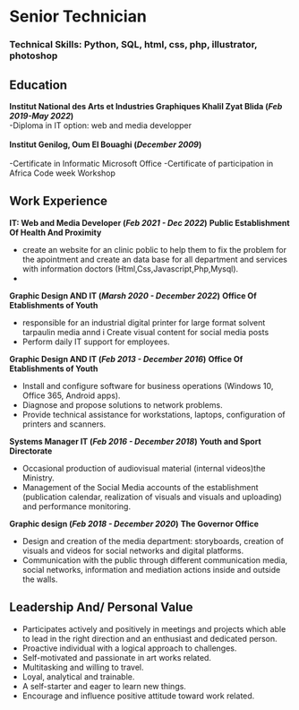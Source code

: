 # Senior Technician

### Technical Skills: Python, SQL, html, css, php, illustrator, photoshop

## Education
**Institut National des Arts et Industries Graphiques Khalil Zyat Blida (_Feb 2019-May 2022_)** <br>
-Diploma in IT option: web and media developper		<br>						       		
**Institut Genilog, Oum El Bouaghi (_December 2009_)**	<br> 			        		
-Certificate in Informatic Microsoft Office
-Certificate of participation in Africa Code week Workshop

## Work Experience
**IT: Web and Media Developer (_Feb 2021 - Dec 2022_)**
**Public Establishment Of Health And Proximity**
- create an website for an clinic poblic to help them to fix the problem for the apointment and create an data base for all department and services with information doctors  (Html,Css,Javascript,Php,Mysql).
- 
**Graphic Design AND IT (_Marsh 2020 - December 2022_)**
**Office Of Etablishments of Youth**
- responsible for an industrial digital printer for large format
solvent tarpaulin media annd i Create visual content for social media posts 
- Perform daily IT support for employees. 


**Graphic Design AND IT (_Feb 2013 - December 2016_)**
**Office Of Etablishments of Youth**
- Install and configure software for business operations (Windows 10,
Office 365, Android apps). 
- Diagnose and propose solutions to network problems.
- Provide technical assistance for workstations, laptops, configuration
of printers and scanners.

**Systems Manager IT (_Feb 2016 - December 2018_)**
**Youth and Sport Directorate**
- Occasional production of audiovisual material (internal videos)the Ministry. 
- Management of the Social Media accounts of the establishment (publication calendar, realization of visuals and
visuals and uploading) and performance monitoring.

**Graphic design (_Feb 2018 - December 2020_)**
**The Governor Office**
- Design and creation of the media department: storyboards, creation of visuals and videos for social networks and digital platforms. 
- Communication with the public through different communication media, social networks, information and mediation actions inside and
outside the walls.


## Leadership And/ Personal Value 
- Participates actively and positively in meetings and projects which able to lead in the right direction and an enthusiast and
dedicated person.
- Proactive individual with a logical approach to challenges.
- Self-motivated and passionate in art works related.
- Multitasking and willing to travel.
- Loyal, analytical and trainable.
- A self-starter and eager to learn new things.
- Encourage and influence positive attitude toward work related.
